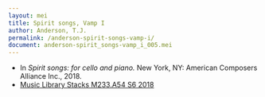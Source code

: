 ```yaml
---
layout: mei
title: Spirit songs, Vamp I
author: Anderson, T.J.
permalink: /anderson-spirit-songs-vamp-i/
document: anderson-spirit_songs-vamp_i_005.mei
---
```


- In *Spirit songs: for cello and piano.* New York, NY: American Composers Alliance Inc., 2018.
- <a href="https://tufts-primo.hosted.exlibrisgroup.com/permalink/f/14dinuo/01TUN_ALMA21275315470003851" target="_blank">Music Library Stacks M233.A54 S6 2018</a>

